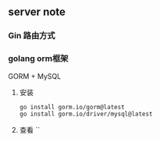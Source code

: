 ## server note

### Gin 路由方式

### golang orm框架
GORM + MySQL

1. 安装

    ```bash
    go install gorm.io/gorm@latest
    go install gorm.io/driver/mysql@latest
    ```
    
2. 查看 ``